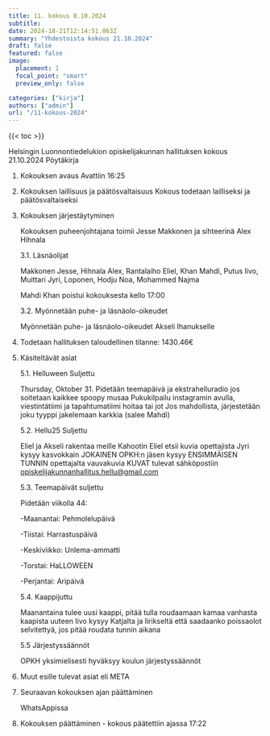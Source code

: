 ```yaml
---
title: 11. kokous 8.10.2024
subtitle: 
date: 2024-10-21T12:14:51.063Z
summary: "Yhdestoista kokous 21.10.2024"
draft: false
featured: false
image:
  placement: 1
  focal_point: "smart"
  preview_only: false

categories: ["kirja"]
authors: ["admin"]
url: "/11-kokous-2024"
---
```

{{< toc >}}

Helsingin Luonnontiedelukion opiskelijakunnan hallituksen kokous 21.10.2024
Pöytäkirja

1. Kokouksen avaus Avattiin 16:25

2. Kokouksen laillisuus ja päätösvaltaisuus 
Kokous todetaan lailliseksi ja päätösvaltaiseksi


3. Kokouksen järjestäytyminen

	Kokouksen puheenjohtajana toimii Jesse Makkonen ja sihteerinä Alex Hihnala

	3.1. Läsnäolijat 

	Makkonen Jesse, Hihnala Alex, Rantalaiho Eliel, Khan Mahdi, Putus Iivo, Muittari Jyri, Loponen, Hodju Noa, Mohammed Najma

	Mahdi Khan poistui kokouksesta kello 17:00

	3.2. Myönnetään puhe- ja läsnäolo-oikeudet 

	Myönnetään puhe- ja läsnäolo-oikeudet 
	Akseli Ihanukselle

4. Todetaan hallituksen taloudellinen tilanne: 1430.46€

5. Käsiteltävät asiat

	5.1. Helluween Suljettu

	Thursday, Oktober 31.
	Pidetään teemapäivä ja ekstrahelluradio jos soitetaan kaikkee spoopy musaa
	Pukukilpailu instagramin avulla, viestintätiimi ja tapahtumatiimi hoitaa tai jot
	Jos mahdollista, järjestetään joku tyyppi jakelemaan karkkia (salee Mahdi)

	5.2. Hellu25 Suljettu

	Eliel ja Akseli rakentaa meille Kahootin
	Eliel etsii kuvia opettajista
	Jyri kysyy kasvokkain
	JOKAINEN OPKH:n jäsen kysyy ENSIMMÄISEN TUNNIN opettajalta vauvakuvia
	KUVAT tulevat sähköpostiin opiskelijakunnanhallitus.hellu@gmail.com

	5.3. Teemapäivät suljettu

	Pidetään viikolla 44:

	-Maanantai: Pehmolelupäivä

	-Tiistai: Harrastuspäivä

	-Keskiviikko: Unlema-ammatti

	-Torstai: HaLLOWEEN
	
	-Perjantai: Aripäivä

	5.4. Kaappijuttu

	Maanantaina tulee uusi kaappi, pitää tulla roudaamaan kamaa vanhasta kaapista uuteen
	Iivo kysyy Katjalta ja Iirikseltä että saadaanko poissaolot selvitettyä, jos pitää roudata tunnin aikana

	5.5 Järjestyssäännöt

	OPKH yksimielisesti hyväksyy koulun järjestyssäännöt

6. Muut esille tulevat asiat eli META

7. Seuraavan kokouksen ajan päättäminen

	WhatsAppissa

8. Kokouksen päättäminen - kokous päätettiin ajassa 17:22

